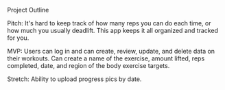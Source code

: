 Project Outline

Pitch: It's hard to keep track of how many reps you can do each time, or how much you usually deadlift. This app keeps it all organized and tracked for you.

MVP: Users can log in and can create, review, update, and delete data on their workouts. Can create a name of the exercise, amount lifted, reps completed, date, and region of the body exercise targets.

Stretch: Ability to upload progress pics by date.

